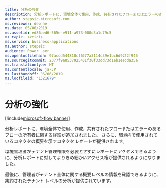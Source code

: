 ```yaml
---
title: 分析の強化
description: 分析レポートに、環境全体で使用、作成、共有されたフローまたはエラーのあるフローの所有者に関する詳細が追加されました。
author: stepsic-microsoft-com
ms.reviewer: deonhe
ms.date: 05/06/2019
ms.assetid: ed86bed6-565e-e911-a973-000d3a1c79c5
ms.topic: article
ms.service: business-applications
ms.author: stepsic
audience: Power user
ms.openlocfilehash: 97accd544810cf6977a3114c39e1bc6d9222f946
ms.sourcegitcommit: 2377f9a8537925401f30f33dd73d1eb1eecda35a
ms.translationtype: HT
ms.contentlocale: ja-JP
ms.lasthandoff: 06/06/2019
ms.locfileid: "1621679"
---
```

# <a name="analytics-enhancements"></a>分析の強化

[!include[microsoft-flow banner](../includes/microsoft-flow.md)]

分析レポートに、環境全体で使用、作成、共有されたフローまたはエラーのあるフローの所有者に関する詳細が追加されました。 さらに、環境内で使用されているコネクタの概要を示すコネクタ レポートが提供されます。

環境管理者がテナント管理権限を必要とせずにレポートにアクセスできるように、分析レポートに対してよりきめ細かいアクセス権が提供されるようになりました。

最後に、管理者がテナント全体に関する概要レベルの情報を確認できるように、集約されたテナント レベルの分析が提供されています。
